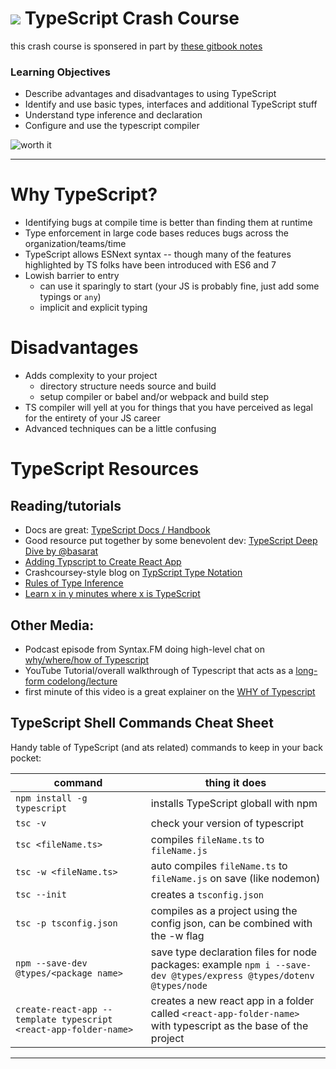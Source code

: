 # ![](https://ga-dash.s3.amazonaws.com/production/assets/logo-9f88ae6c9c3871690e33280fcf557f33.png) TypeScript Crash Course

this crash course is sponsered in part by [these gitbook notes](https://gawdiseattle.gitbook.io/wdi/16-react/adjacent-topics/01-intro)

### Learning Objectives
- Describe advantages and disadvantages to using TypeScript
- Identify and use basic types, interfaces and additional TypeScript stuff
- Understand type inference and declaration
- Configure and use the typescript compiler

![worth it](https://media0.giphy.com/media/xT5LMVWdfSTiUh0Q0w/giphy.gif?cid=ecf05e47ggdryxmbzqr4d4xivapp6f2ec76muc0rs32uwhd4&rid=giphy.gif)
___

# Why TypeScript?

- Identifying bugs at compile time is better than finding them at runtime
- Type enforcement in large code bases reduces bugs across the organization/teams/time
- TypeScript allows ESNext syntax -- though many of the features highlighted by TS folks have been introduced with ES6 and 7
- Lowish barrier to entry
    - can use it sparingly to start (your JS is probably fine, just add some typings or `any`)
    - implicit and explicit typing 

# Disadvantages

- Adds complexity to your project
    - directory structure needs source and build
    - setup compiler or babel and/or webpack and build step
- TS compiler will yell at you for things that you have perceived as legal for the entirety of your JS career
- Advanced techniques can be a little confusing

# TypeScript Resources

## Reading/tutorials

* Docs are great: [TypeScript Docs / Handbook](https://www.typescriptlang.org/docs)
* Good resource put together by some benevolent dev: [TypeScript Deep Dive by @basarat](https://basarat.gitbooks.io/typescript/)
* [Adding Typscript to Create React App](https://create-react-app.dev/docs/adding-typescript/)
* Crashcoursey-style blog on [TypScript Type Notation](https://2ality.com/2018/04/type-notation-typescript.html)
* [Rules of Type Inference](https://www.typescriptlang.org/docs/handbook/type-inference.html)
* [Learn x in y minutes where x is TypeScript](https://learnxinyminutes.com/docs/typescript/)

## Other Media:

* Podcast episode from Syntax.FM doing high-level chat on [why/where/how of Typescript](https://syntax.fm/show/324/typescript-fundamentals)
* YouTube Tutorial/overall walkthrough of Typescript that acts as a [long-form codelong/lecture](https://www.youtube.com/watch?v=BwuLxPH8IDs&t=1s)
* first minute of this video is a great explainer on the [WHY of Typescript](https://www.youtube.com/watch?v=bAB_nNf8-a0)

## TypeScript Shell Commands Cheat Sheet

Handy table of TypeScript (and ats related) commands to keep in your back pocket:

| command | thing it does |
|---------|---------------|
| `npm install -g typescript` | installs TypeScript globall with npm |
| `tsc -v` | check your version of typescript |
| `tsc <fileName.ts>` | compiles `fileName.ts` to `fileName.js` |
| `tsc -w <fileName.ts>` | auto compiles `fileName.ts` to `fileName.js` on save (like nodemon) |
| `tsc --init` | creates a `tsconfig.json` |
| `tsc -p tsconfig.json` | compiles as a project using the config json, can be combined with the -w flag
| `npm --save-dev @types/<package name>` | save type declaration files for node packages: example `npm i --save-dev @types/express @types/dotenv @types/node`
| `create-react-app --template typescript <react-app-folder-name>` | creates a new react app in a folder called `<react-app-folder-name>` with typescript as the base of the project
___
